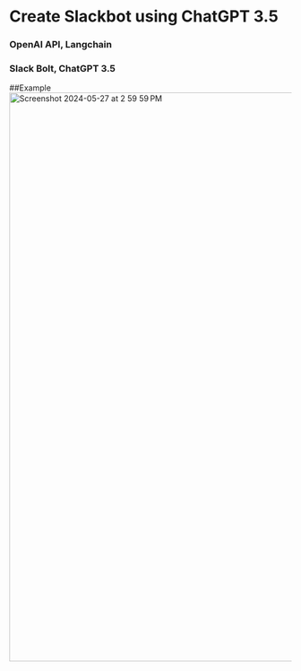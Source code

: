 # Create Slackbot using ChatGPT 3.5

### OpenAI API, Langchain
### Slack Bolt, ChatGPT 3.5

##Example
<img width="1016" alt="Screenshot 2024-05-27 at 2 59 59 PM" src="https://github.com/hyunkyu-Park/SlackBot/assets/68415173/4b5fe561-66bf-4a3c-b8a2-1bd2ee46343b">
